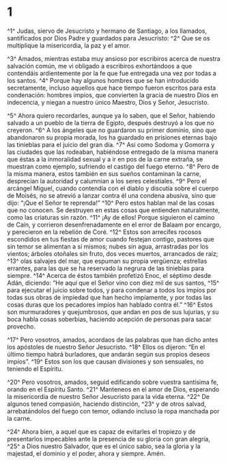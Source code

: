 # 1 
^1^ Judas, siervo de Jesucristo y hermano de Santiago, a los llamados, santificados por Dios Padre y guardados para Jesucristo: ^2^ Que se os multiplique la misericordia, la paz y el amor. 

^3^ Amados, mientras estaba muy ansioso por escribiros acerca de nuestra salvación común, me vi obligado a escribiros exhortándoos a que contendáis ardientemente por la fe que fue entregada una vez por todas a los santos. ^4^ Porque hay algunos hombres que se han introducido secretamente, incluso aquellos que hace tiempo fueron escritos para esta condenación: hombres impíos, que convierten la gracia de nuestro Dios en indecencia, y niegan a nuestro único Maestro, Dios y Señor, Jesucristo. 

^5^ Ahora quiero recordarles, aunque ya lo saben, que el Señor, habiendo salvado a un pueblo de la tierra de Egipto, después destruyó a los que no creyeron. ^6^ A los ángeles que no guardaron su primer dominio, sino que abandonaron su propia morada, los ha guardado en prisiones eternas bajo las tinieblas para el juicio del gran día. ^7^ Así como Sodoma y Gomorra y las ciudades que las rodeaban, habiéndose entregado de la misma manera que éstas a la inmoralidad sexual y a ir en pos de la carne extraña, se muestran como ejemplo, sufriendo el castigo del fuego eterno. ^8^ Pero de la misma manera, estos también en sus sueños contaminan la carne, desprecian la autoridad y calumnian a los seres celestiales. ^9^ Pero el arcángel Miguel, cuando contendía con el diablo y discutía sobre el cuerpo de Moisés, no se atrevió a lanzar contra él una condena abusiva, sino que dijo: “¡Que el Señor te reprenda!” ^10^ Pero estos hablan mal de las cosas que no conocen. Se destruyen en estas cosas que entienden naturalmente, como las criaturas sin razón. ^11^ ¡Ay de ellos! Porque siguieron el camino de Caín, y corrieron desenfrenadamente en el error de Balaam por encargo, y perecieron en la rebelión de Coré. ^12^ Estos son arrecifes rocosos escondidos en tus fiestas de amor cuando festejan contigo, pastores que sin temor se alimentan a sí mismos; nubes sin agua, arrastradas por los vientos; árboles otoñales sin fruto, dos veces muertos, arrancados de raíz; ^13^ olas salvajes del mar, que espuman su propia vergüenza; estrellas errantes, para las que se ha reservado la negrura de las tinieblas para siempre. ^14^ Acerca de éstos también profetizó Enoc, el séptimo desde Adán, diciendo: “He aquí que el Señor vino con diez mil de sus santos, ^15^ para ejecutar el juicio sobre todos, y para condenar a todos los impíos por todas sus obras de impiedad que han hecho impíamente, y por todas las cosas duras que los pecadores impíos han hablado contra él.” ^16^ Estos son murmuradores y quejumbrosos, que andan en pos de sus lujurias, y su boca habla cosas soberbias, haciendo acepción de personas para sacar provecho. 

^17^ Pero vosotros, amados, acordaos de las palabras que han dicho antes los apóstoles de nuestro Señor Jesucristo. ^18^ Ellos os dijeron: “En el último tiempo habrá burladores, que andarán según sus propios deseos impíos”. ^19^ Estos son los que causan divisiones y son sensuales, no teniendo el Espíritu. 

^20^ Pero vosotros, amados, seguid edificando sobre vuestra santísima fe, orando en el Espíritu Santo. ^21^ Manteneos en el amor de Dios, esperando la misericordia de nuestro Señor Jesucristo para la vida eterna. ^22^ De algunos tened compasión, haciendo distinción, ^23^ y de otros salvad, arrebatándolos del fuego con temor, odiando incluso la ropa manchada por la carne. 

^24^ Ahora bien, a aquel que es capaz de evitarles el tropiezo y de presentarlos impecables ante la presencia de su gloria con gran alegría, ^25^ a Dios nuestro Salvador, que es el único sabio, sea la gloria y la majestad, el dominio y el poder, ahora y siempre. Amén. 